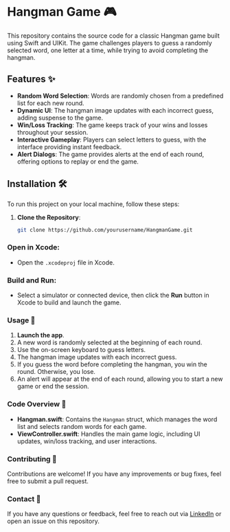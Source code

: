 # Hangman Game 🎮

This repository contains the source code for a classic Hangman game built using Swift and UIKit. The game challenges players to guess a randomly selected word, one letter at a time, while trying to avoid completing the hangman.

## Features ✨

- **Random Word Selection**: Words are randomly chosen from a predefined list for each new round.
- **Dynamic UI**: The hangman image updates with each incorrect guess, adding suspense to the game.
- **Win/Loss Tracking**: The game keeps track of your wins and losses throughout your session.
- **Interactive Gameplay**: Players can select letters to guess, with the interface providing instant feedback.
- **Alert Dialogs**: The game provides alerts at the end of each round, offering options to replay or end the game.

## Installation 🛠️

To run this project on your local machine, follow these steps:

1. **Clone the Repository**:
   ```bash
   git clone https://github.com/yourusername/HangmanGame.git

### Open in Xcode:
- Open the `.xcodeproj` file in Xcode.

### Build and Run:
- Select a simulator or connected device, then click the **Run** button in Xcode to build and launch the game.

### Usage 📲
1. **Launch the app**.
2. A new word is randomly selected at the beginning of each round.
3. Use the on-screen keyboard to guess letters.
4. The hangman image updates with each incorrect guess.
5. If you guess the word before completing the hangman, you win the round. Otherwise, you lose.
6. An alert will appear at the end of each round, allowing you to start a new game or end the session.

### Code Overview 📝
- **Hangman.swift**: Contains the `Hangman` struct, which manages the word list and selects random words for each game.
- **ViewController.swift**: Handles the main game logic, including UI updates, win/loss tracking, and user interactions.

### Contributing 🤝
Contributions are welcome! If you have any improvements or bug fixes, feel free to submit a pull request.

### Contact 📧
If you have any questions or feedback, feel free to reach out via [LinkedIn](https://www.linkedin.com/in/raj-rana-a9b8a5138/) or open an issue on this repository.
